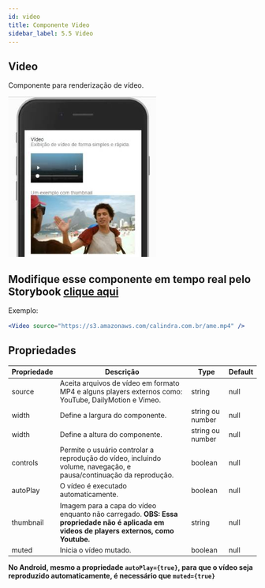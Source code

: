 ```yaml
---
id: video
title: Componente Video
sidebar_label: 5.5 Video
---
```


## Video

Componente para renderização de vídeo.

![video](assets/images_components/v2.0.0/video.jpg)


## Modifique esse componente em tempo real pelo Storybook [clique aqui](https://ame-miniapp-components.calindra.com.br/storybook/?path=/story/ilustra%C3%A7%C3%B5es-video--basic)

Exemplo:

```jsx harmony
<Video source="https://s3.amazonaws.com/calindra.com.br/ame.mp4" />
```

## Propriedades

| Propriedade | Descrição                                                                                                                                 | Type             | Default |
| ----------- | ----------------------------------------------------------------------------------------------------------------------------------------- | ---------------- | ------- |
| source      | Aceita arquivos de vídeo em formato MP4 e alguns players externos como: YouTube, DailyMotion e Vimeo.                                     | string           | null    |
| width       | Define a largura do componente.                                                                                                           | string ou number | null    |
| width       | Define a altura do componente.                                                                                                            | string ou number | null    |
| controls    | Permite o usuário controlar a reprodução do vídeo, incluindo volume, navegação, e pausa/continuação da reprodução.                        | boolean          | null    |
| autoPlay    | O vídeo é executado automaticamente.                                                                                                      | boolean          | null    |
| thumbnail   | Imagem para a capa do vídeo enquanto não carregado. **OBS: Essa propriedade não é aplicada em videos de players externos, como Youtube.** | string           | null    |
| muted       | Inicia o vídeo mutado.                                                                                                                    | boolean          | null    |


**No Android, mesmo a propriedade `autoPlay={true}`, para que o vídeo seja reproduzido automaticamente, é necessário que `muted={true}`**